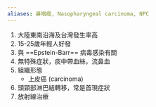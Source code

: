 ```yaml
---
aliases: 鼻咽癌, Nasopharyngeal carcinoma, NPC
---
```

1. 大陸東南沿海及台灣發生率高
2. 15-25歲年輕人好發
3. 與 ==Epstein-Barr== 病毒感染有關
4. 無特殊症狀，痰中帶血絲，流鼻血
5. 組織形態
	- 上皮癌 (carcinoma)
6. 頭頸部淋巴結轉移，常是首現症狀
7. 放射線治療